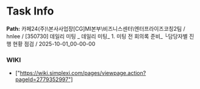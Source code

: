 # Task Info

**Path:** 카페24(주)\본사사업장\[CG]MI본부\비즈니스센터\엔터프라이즈코칭2팀 / hnlee / [350730] 데일리 미팅 _ 데일리 미팅_ 1. 미팅 전 회의록 준비_ └담당자별 진행 현황 점검 / 2025-10-01_00-00-00

### WIKI
- ["https://wiki.simplexi.com/pages/viewpage.action?pageId=2779352997"]

